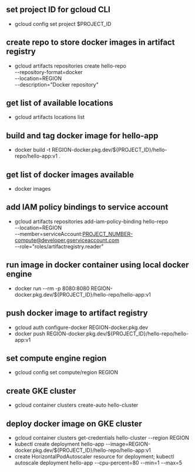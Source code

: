 ## set project ID for gcloud CLI
- gcloud config set project $PROJECT_ID

## create repo to store docker images in artifact registry
- gcloud artifacts repositories create hello-repo \
   --repository-format=docker \
   --location=REGION \
   --description="Docker repository"

## get list of available locations
- gcloud artifacts locations list

## build and tag docker image for hello-app
- docker build -t REGION-docker.pkg.dev/${PROJECT_ID}/hello-repo/hello-app:v1 .

## get list of docker images available
- docker images

## add IAM policy bindings to service account
- gcloud artifacts repositories add-iam-policy-binding hello-repo \
    --location=REGION \
    --member=serviceAccount:PROJECT_NUMBER-compute@developer.gserviceaccount.com \
    --role="roles/artifactregistry.reader"

## run image in docker container using local docker engine
- docker run --rm -p 8080:8080 REGION-docker.pkg.dev/${PROJECT_ID}/hello-repo/hello-app:v1

## push docker image to artifact registry
- gcloud auth configure-docker REGION-docker.pkg.dev
- docker push REGION-docker.pkg.dev/${PROJECT_ID}/hello-repo/hello-app:v1

## set compute engine region
- gcloud config set compute/region REGION

## create GKE cluster
-  gcloud container clusters create-auto hello-cluster

## deploy docker image on GKE cluster
- gcloud container clusters get-credentials hello-cluster --region REGION
- kubectl create deployment hello-app --image=REGION-docker.pkg.dev/${PROJECT_ID}/hello-repo/hello-app:v1
- create HorizontalPodAutoscaler resource for deployment;
kubectl autoscale deployment hello-app --cpu-percent=80 --min=1 --max=5



